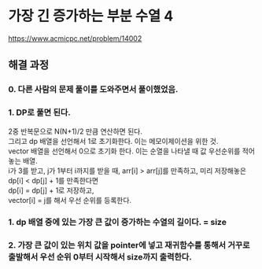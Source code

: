 # 가장 긴 증가하는 부분 수열 4
https://www.acmicpc.net/problem/14002
## 해결 과정
### 0. 다른 사람의 문제 풀이를 도와주면서 풀이했었음.
### 1. DP로 풀면 된다.
2중 반복문으로 N(N+1)/2 만큼 연산하면 된다.     
그리고 dp 배열을 선언해서 1로 초기화한다. 이는 메모이제이션을 위한 것.    
vector 배열을 선언해서 0으로 초기화 한다. 이는 순열을 나타낼 때 값 우선순위를 적어놓는 배열.   
i가 3를 받고, j가 1부터 i까지를 받을 때, arr[i] > arr[j]를 만족하고, 미리 저장해놓은 dp[i] < dp[j] + 1를 만족한다면    
dp[i] = dp[j] + 1로 저장하고,    
vector[i] = j를 해서 우선 순위를 등록한다.    
### 1. dp 배열 중에 있는 가장 큰 값이 증가하는 수열의 길이다. = size
### 2. 가장 큰 값이 있는 위치 값을 pointer에 넣고 재귀함수를 통해서 거꾸로 출발해서 우선 순위 0부터 시작해서 size까지 출력한다.
